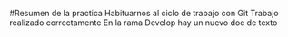 #Resumen de la practica
Habituarnos al ciclo de trabajo con Git
Trabajo realizado correctamente
En la rama Develop hay un nuevo doc de texto